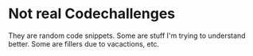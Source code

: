 # Not real Codechallenges

They are random code snippets. Some are stuff I'm trying to understand better. Some are
fillers due to vacactions, etc. 
